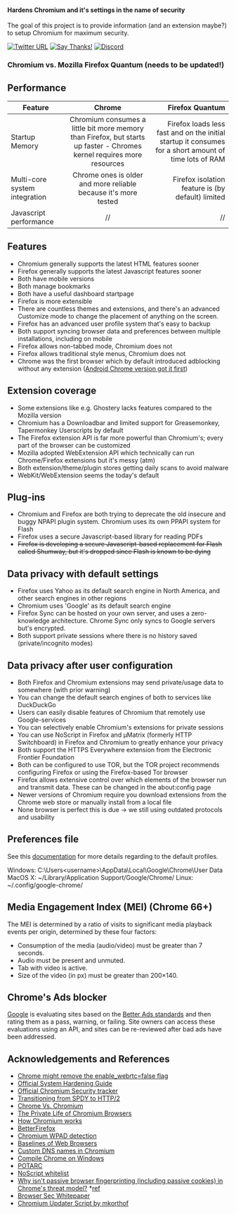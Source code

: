 #### Hardens Chromium and it's settings in the name of security

The goal of this project is to provide information (and an extension maybe?) to setup Chromium for maximum security. 

[![Twitter URL](https://img.shields.io/twitter/url/https/twitter.com/fold_left.svg?style=social&label=Follow%20%40CHEF-KOCH)](https://twitter.com/FZeven)
[![Say Thanks!](https://img.shields.io/badge/Say%20Thanks-!-1EAEDB.svg)](https://saythanks.io/to/CHEF-KOCH)
[![Discord](https://discordapp.com/api/guilds/204394292519632897/widget.png)](https://discord.me/NVinside)

### Chromium vs. Mozilla Firefox Quantum (**needs to be updated!**)

## Performance

| Feature        | Chrome           | Firefox Quantum  |
| ------------- |:-------------:| -----:|
| Startup Memory | Chromium consumes a little bit more memory than Firefox, but starts up faster - Chromes kernel requires more resources | Firefox loads less fast and on the initial startup it consumes for a short amount of time lots of RAM | 
| Multi-core system integration   | Chrome ones is older and more reliable because it's more tested  |  Firefox isolation feature is (by default) limited |
| Javascript performance | //      |    // |


## Features
* Chromium generally supports the latest HTML features sooner
* Firefox generally supports the latest Javascript features sooner
* Both have mobile versions
* Both manage bookmarks
* Both have a useful dashboard startpage
* Firefox is more extensible
* There are countless themes and extensions, and there's an advanced Customize mode to change the placement of anything on the screen.
* Firefox has an advanced user profile system that's easy to backup
* Both support syncing browser data and preferences between multiple installations, including on mobile
* Firefox allows non-tabbed mode, Chromium does not
* Firefox allows traditional style menus, Chromium does not
* Chrome was the first browser which by default introduced adblocking without any extension ([Android Chrome version got it first](https://www.ghacks.net/2017/07/31/google-launches-adblocker-in-chrome-dev-and-canary-for-android/))

## Extension coverage
* Some extensions like e.g. Ghostery lacks features compared to the Mozilla version
* Chromium has a Downloadbar and limited support for Greasemonkey, Tapermonkey Userscripts by default
* The Firefox extension API is far more powerful than Chromium's; every part of the browser can be customized
* Mozilla adopted WebExtension API which technically can run Chrome/Firefox extensions but it's messy (atm)
* Both extension/theme/plugin stores getting daily scans to avoid malware
* WebKit/WebExtension seems the today's default

## Plug-ins
* Chromium and Firefox are both trying to deprecate the old insecure and buggy NPAPI plugin system. Chromium uses its own PPAPI system for Flash
* Firefox uses a secure Javascript-based library for reading PDFs
* ~~Firefox is developing a secure Javascript-based replacement for Flash called Shumway, but it's dropped since Flash is known to be dying~~

## Data privacy with default settings
* Firefox uses Yahoo as its default search engine in North America, and other search engines in other regions
* Chromium uses 'Google' as its default search engine
* Firefox Sync can be hosted on your own server, and uses a zero-knowledge architecture. Chrome Sync only syncs to Google servers but's encrypted.
* Both support private sessions where there is no history saved (private/incognito modes)

## Data privacy after user configuration
* Both Firefox and Chromium extensions may send private/usage data to somewhere (with prior warning)
* You can change the default search engines of both to services like DuckDuckGo
* Users can easily disable features of Chromium that remotely use Google-services
* You can selectively enable Chromium's extensions for private sessions
* You can use NoScript in Firefox and µMatrix (formerly HTTP Switchboard) in Firefox and Chromium to greatly enhance your privacy
* Both support the HTTPS Everywhere extension from the Electronic Frontier Foundation
* Both can be configured to use TOR, but the TOR project recommends configuring Firefox or using the Firefox-based Tor browser
* Firefox allows extensive control over which elements of the browser run and transmit data. These can be changed in the about:config page
* Newer versions of Chromium require you download extensions from the Chrome web store or manually install from a local file
* None browser is perfect this is due -> we still using outdated protocols and usability


## Preferences file

See this [documentation](https://chromium.googlesource.com/chromium/src/+/master/docs/user_data_dir.md) for more details regarding to the default profiles.

Windows: C:\Users\<username>\AppData\Local\Google\Chrome\User Data\
MacOS X: ~/Library/Application Support/Google/Chrome/
Linux: ~/.config/google-chrome/


## Media Engagement Index (MEI) (Chrome 66+)

The MEI is determined by a ratio of visits to significant media playback events per origin, determined by these four factors:

* Consumption of the media (audio/video) must be greater than 7 seconds.
* Audio must be present and unmuted.
* Tab with video is active.
* Size of the video (in px) must be greater than 200×140.

## Chrome's Ads blocker

[Google](https://blog.chromium.org/2018/02/how-chromes-ad-filtering-works.html) is evaluating sites based on the [Better Ads standards](https://www.betterads.org/standards) and then rating them as a pass, warning, or failing. Site owners can access these evaluations using an API, and sites can be re-reviewed after bad ads have been addressed.


## Acknowledgements and References
* [Chrome might remove the enable_webrtc=false flag](https://bugs.chromium.org/p/chromium/issues/detail?id=800653)
* [Official System Hardening Guide](https://sites.google.com/a/chromium.org/dev/chromium-os/chromiumos-design-docs/system-hardening)
* [Official Chromium Security tracker](https://bugs.chromium.org/p/chromium/issues/list?q=Type%3DBug-Security)
* [Transitioning from SPDY to HTTP/2](https://blog.chromium.org/2016/02/transitioning-from-spdy-to-http2.html)
* [Chrome Vs. Chromium](http://www.linuxinsider.com/story/79510.html)
* [The Private Life of Chromium Browsers](https://thesimplecomputer.info/the-private-life-of-chromium-browsers)
* [How Chromium works](https://medium.com/@aboodman/in-march-2011-i-drafted-an-article-explaining-how-the-team-responsible-for-google-chrome-ships-c479ba623a1b#.is7blrj34)
* [BetterFirefox](https://github.com/CHEF-KOCH/BetterFirefox)
* [Chromium WPAD detection](https://sunweavers.net/blog/node/37)
* [Baselines of Web Browsers](https://thesimplecomputer.info/baselines-web-browsers)
* [Custom DNS names in Chromium](http://michaelkc.tumblr.com/post/98129633274/working-with-custom-dns-names-in-chromium)
* [Compile Chrome on Windows](https://github.com/henrypp/chromium)
* [POTARC](https://github.com/CHEF-KOCH/Online-Privacy-Test-Resource-List)
* [NoScript whitelist](https://github.com/CHEF-KOCH/NoScript-Whitelist)
* [Why isn't passive browser fingerprinting (including passive cookies) in Chrome's threat model?](https://dev.chromium.org/Home/chromium-security/security-faq#TOC-Why-isn-t-passive-browser-fingerprinting-including-passive-cookies-in-Chrome-s-threat-model-) *[ref](https://dev.chromium.org/Home/chromium-security/client-identification-mechanisms)
* [Browser Sec Whitepaper](https://github.com/cure53/browser-sec-whitepaper)
* [Chromium Updater Script by mkorthof](https://github.com/mkorthof/chrupd)

